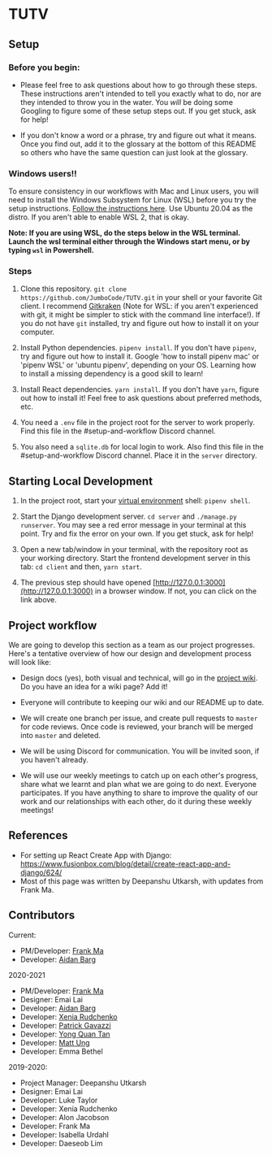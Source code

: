 # TUTV

## Setup

### Before you begin:

 - Please feel free to ask questions about how to go through these steps.
   These instructions aren't intended to tell you exactly what to do, nor
   are they intended to throw you in the water. You *will* be doing some
   Googling to figure some of these setup steps out. If you get stuck, ask
   for help!

 - If you don't know a word or a phrase, try and figure out what it means.
   Once you find out, add it to the glossary at the bottom of this README
   so others who have the same question can just look at the glossary.

### Windows users!!
To ensure consistency in our workflows with Mac and Linux users, you will
need to install the Windows Subsystem for Linux (WSL) before you try the
setup instructions. [Follow the instructions
here](https://docs.microsoft.com/en-us/windows/wsl/install-win10). Use
Ubuntu 20.04 as the distro. If you aren't able to enable WSL 2, that is
okay. 

**Note: If you are using WSL, do the steps below in the WSL terminal.
Launch the wsl terminal either through the Windows start menu, or by
typing `wsl` in Powershell.**

### Steps
 1. Clone this repository. `git clone
    https://github.com/JumboCode/TUTV.git` in your shell or your favorite
    Git client. I recommend [Gitkraken](https://www.gitkraken.com/) (Note
    for WSL: if you aren't experienced with git, it might be simpler to
    stick with the command line interface!). If you do not have `git`
    installed, try and figure out how to install it on your computer.

 2. Install Python dependencies. `pipenv install`. If you don't have
    `pipenv`, try and figure out how to install it. Google 'how to install
    pipenv mac' or 'pipenv WSL' or 'ubuntu pipenv', depending on your OS.
    Learning how to install a missing dependency is a good skill to learn!

 3. Install React dependencies. `yarn install`. If you don't have `yarn`,
    figure out how to install it! Feel free to ask questions about
    preferred methods, etc.
   
 4. You need a `.env` file in the project root for the server to work
    properly. Find this file in the #setup-and-workflow Discord channel.
 
 5. You also need a `sqlite.db` for local login to work. Also find this
    file in the #setup-and-workflow Discord channel. Place it in the
    `server` directory. 

## Starting Local Development
 1. In the project root, start your [virtual
    environment](https://realpython.com/pipenv-guide/) shell: `pipenv
    shell`.
 2. Start the Django development server. `cd server` and `./manage.py
    runserver`. You may see a red error message in your terminal at this
    point. Try and fix the error on your own. If you get stuck, ask for
    help!

 3. Open a new tab/window in your terminal, with the repository root as
    your working directory. Start the frontend development server in this
    tab: `cd client` and then, `yarn start`.

 4. The previous step should have opened
    [http://127.0.0.1:3000](http://127.0.0.1:3000) in a browser window. If
    not, you can click on the link above.

## Project workflow

We are going to develop this section as a team as our project progresses.
Here's a tentative overview of how our design and development process will
look like:

 - Design docs (yes), both visual and technical, will go in the [project
   wiki](https://github.com/JumboCode/TUTV/wiki). Do you have an idea for a
   wiki page? Add it!

 - Everyone will contribute to keeping our wiki and our README up to date.

 - We will create one branch per issue, and create pull requests to
   `master` for code reviews. Once code is reviewed, your branch will be
   merged into `master` and deleted. 

 - We will be using Discord for communication. You will be invited soon, if you
   haven't already.

 - We will use our weekly meetings to catch up on each other's progress,
   share what we learnt and plan what we are going to do next. Everyone
   participates. If you have anything to share to improve the quality of
   our work and our relationships with each other, do it during these
   weekly meetings! 


## References

 - For setting up React Create App with Django:
   https://www.fusionbox.com/blog/detail/create-react-app-and-django/624/
 - Most of this page was written by Deepanshu Utkarsh, with updates from
   Frank Ma. 


## Contributors
Current:
* PM/Developer: [Frank Ma](https://github.com/Frama-99)
* Developer: [Aidan Barg](https://github.com/abarg12)

2020-2021
* PM/Developer: [Frank Ma](https://github.com/Frama-99)
* Designer: Emai Lai
* Developer: [Aidan Barg](https://github.com/abarg12)
* Developer: [Xenia Rudchenko](https://github.com/XeniaRud)
* Developer: [Patrick Gavazzi](https://github.com/pgavazzi1)
* Developer: [Yong Quan Tan](https://github.com/hermit46)
* Developer: [Matt Ung](https://github.com/Matt-Ung)
* Developer: Emma Bethel

2019-2020:
* Project Manager: Deepanshu Utkarsh
* Designer: Emai Lai
* Developer: Luke Taylor
* Developer: Xenia Rudchenko
* Developer: Alon Jacobson
* Developer: Frank Ma
* Developer: Isabella Urdahl
* Developer: Daeseob Lim
